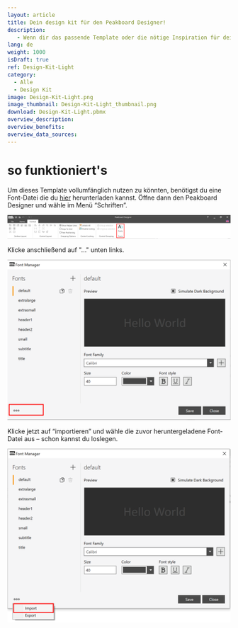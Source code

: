 ```yaml
---
layout: article
title: Dein design kit für den Peakboard Designer!
description: 
   - Wenn dir das passende Template oder die nötige Inspiration für dein Peakboard Dashboard fehlt, hilft dir dieses Design Kit weiter. Sie bietet dir für dein erstes Dashboard Projekt mit dem Peakboard Designer eine Auswahl an vordefinierten Elementen und Farben, verschiedene Gestaltungsraster, sowie Farbschemen inklusive passender Signalfarben, Schriftformate und Diagramme. Lade dir dieses Design Kit im hellen Design herunter und baue dir dein individuelles Dashboard – ganz nach deinen Bedürfnissen.
lang: de
weight: 1000
isDraft: true
ref: Design-Kit-Light
category:
  - Alle
  - Design Kit
image: Design-Kit-Light.png
image_thumbnail: Design-Kit-Light_thumbnail.png
download: Design-Kit-Light.pbmx
overview_description:
overview_benefits:
overview_data_sources:
---
```


# so funktioniert's

Um dieses Template vollumfänglich nutzen zu könnten, benötigst du eine Font-Datei die du [hier](Fonts.pbsx) herunterladen kannst. Öffne dann den Peakboard Designer und wähle im Menü “Schriften”.

![](img/Ribbon_Bar_Fonts.png)

Klicke anschließend auf "..." unten links.

![](img/Fontmanager.png)


Klicke jetzt auf “importieren” und wähle die zuvor heruntergeladene Font-Datei aus – schon kannst du loslegen.

![](img/Fontmanager_Import.png)
